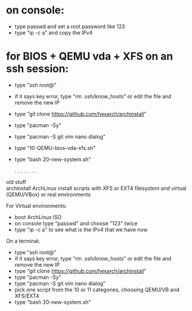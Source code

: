 # on console:
- type passwd and set a root password like 123
- type "ip -c a" and copy the IPv4

# for BIOS + QEMU vda + XFS on an ssh session:
- type "ssh root@<ip-you-got-before>" 
- if it says key error, type "rm .ssh/know_hosts" or edit the file and remove the new IP
- type "git clone https://github.com/hexarch/archinstall"
- type "pacman -Sy"
- type "pacman -S git vim nano dialog"
- type "10-QEMU-bios-vda-xfs.sh"
- type "bash 20-new-system.sh"
  

  .
  .
  .
  .
  .
  .
  .
  .
  
  
  
old stuff  
archinstall
ArchLinux install scripts with XFS or EXT4 filesystem and virtual (QEMU/VBox) or real environments

For Virtual environments:
- boot ArchLinux ISO
- on console type "passwd" and choose "123" twice
- type "ip -c a" to see what is the IPv4 that we have now

On a terminal:
- type "ssh root@<ip-you-got-before>" 
- if it says key error, type "rm .ssh/know_hosts" or edit the file and remove the new IP
- type "git clone https://github.com/hexarch/archinstall"
- type "pacman -Sy"
- type "pacman -S git vim nano dialog"
- pick one script from the 10 or 11 categories, choosing QEMU/VB and XFS/EXT4
- type "bash 20-new-system.sh"
